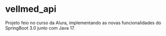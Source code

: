 # vellmed_api
Projeto feio no curso da Alura, implementando as novas funcionalidades do SpringBoot 3.0 junto com Java 17.  
